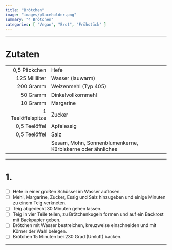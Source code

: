 ```yaml
---
title: "Brötchen"
image: "images/placeholder.png"
summary: "4 Brötchen"
categories: [ "Vegan", "Brot", "Frühstück" ]
---
```


---

# Zutaten

|                   |                                                            |
|------------------:|:-----------------------------------------------------------|
|      0,5 Päckchen | Hefe                                                       |
|    125 Milliliter | Wasser (lauwarm)                                           |
|         200 Gramm | Weizenmehl (Typ 405)                                       |
|          50 Gramm | Dinkelvollkornmehl                                         |
|          10 Gramm | Margarine                                                  |
| 1 Teelöffelspitze | Zucker                                                     |
|     0,5 Teelöffel | Apfelessig                                                 |
|     0,5 Teelöffel | Salz                                                       |
|                   | Sesam, Mohn, Sonnenblumenkerne, Kürbiskerne oder ähnliches |

---

# 1.

- [ ] Hefe in einer großen Schüssel im Wasser auflösen.
- [ ] Mehl, Margarine, Zucker, Essig und Salz hinzugeben und einige Minuten zu einem Teig verkneten.
- [ ] Teig abgedeckt 30 Minuten gehen lassen.
- [ ] Teig in vier Teile teilen, zu Brötchenkugeln formen und auf ein Backrost mit Backpapier geben.
- [ ] Brötchen mit Wasser bestreichen, kreuzweise einschneiden und mit Körner der Wahl belegen.
- [ ] Brötchen 15 Minuten bei 230 Grad (Umluft) backen.

---
